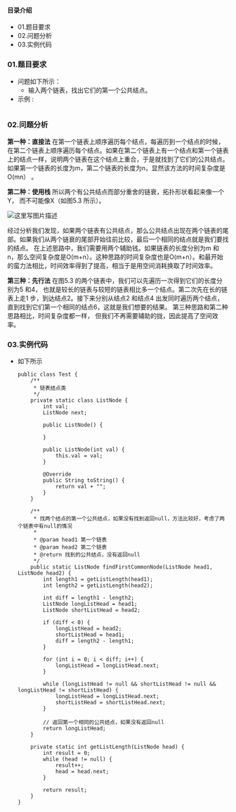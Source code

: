 #### 目录介绍
- 01.题目要求
- 02.问题分析
- 03.实例代码










### 01.题目要求
- 问题如下所示：
    - 输入两个链表，找出它们的第一个公共结点。
- 示例 :
    ```

    ```




### 02.问题分析
**第一种：直接法** 
在第一个链表上顺序遍历每个结点，每遍历到一个结点的时候，在第二个链表上顺序遍历每个结点。如果在第二个链表上有一个结点和第一个链表上的结点一样，说明两个链表在这个结点上重合，于是就找到了它们的公共结点。如果第一个链表的长度为m，第二个链表的长度为n，显然该方法的时间复杂度是O(mn） 。

**第二种：使用栈** 
所以两个有公共结点而部分重舍的链衰，拓扑形状看起来像一个Y， 而不可能像X（如图5.3 所示）。

![这里写图片描述](http://img.blog.csdn.net/20150705065941519)

经过分析我们发现，如果两个链表有公共结点，那么公共结点出现在两个链表的尾部。如果我们从两个链衰的尾部开始往前比较，最后一个相同的结点就是我们要找的结点。 
在上述思路中，我们需要用两个辅助钱。如果链表的长度分别为m 和n，那么空间复杂度是O(m+n）。这种思路的时间复杂度也是O(m+n）。和最开始的蛮力法相比，时间效率得到了提高，相当于是用空间消耗换取了时间效率。

**第三种：先行法** 
在图5.3 的两个链表中，我们可以先遍历一次得到它们的长度分别为5 和4， 也就是较长的链表与较短的链表相比多一个结点。第二次先在长的链表上走1 步，到达结点2。接下来分别从结点2 和结点4 出发同时遍历两个结点， 直到找到它们第一个相同的结点6，这就是我们想要的结果。 
第三种思路和第二种思路相比，时间复杂度都一样， 但我们不再需要辅助的拢，因此提高了空间效率。


### 03.实例代码
- 如下所示
    ```
    public class Test {
        /**
         * 链表结点类
         */
        private static class ListNode {
            int val;
            ListNode next;
    
            public ListNode() {
    
            }
    
            public ListNode(int val) {
                this.val = val;
            }
    
            @Override
            public String toString() {
                return val + "";
            }
        }
    
        /**
         * 找两个结点的第一个公共结点，如果没有找到返回null，方法比较好，考虑了两个链表中有null的情况
         *
         * @param head1 第一个链表
         * @param head2 第二个链表
         * @return 找到的公共结点，没有返回null
         */
        public static ListNode findFirstCommonNode(ListNode head1, ListNode head2) {
            int length1 = getListLength(head1);
            int length2 = getListLength(head2);
    
            int diff = length1 - length2;
            ListNode longListHead = head1;
            ListNode shortListHead = head2;
    
            if (diff < 0) {
                longListHead = head2;
                shortListHead = head1;
                diff = length2 - length1;
            }
    
            for (int i = 0; i < diff; i++) {
                longListHead = longListHead.next;
            }
    
            while (longListHead != null && shortListHead != null && longListHead != shortListHead) {
                longListHead = longListHead.next;
                shortListHead = shortListHead.next;
            }
    
            // 返回第一个相同的公共结点，如果没有返回null
            return longListHead;
        }
    
        private static int getListLength(ListNode head) {
            int result = 0;
            while (head != null) {
                result++;
                head = head.next;
            }
    
            return result;
        }
    }
    ```















